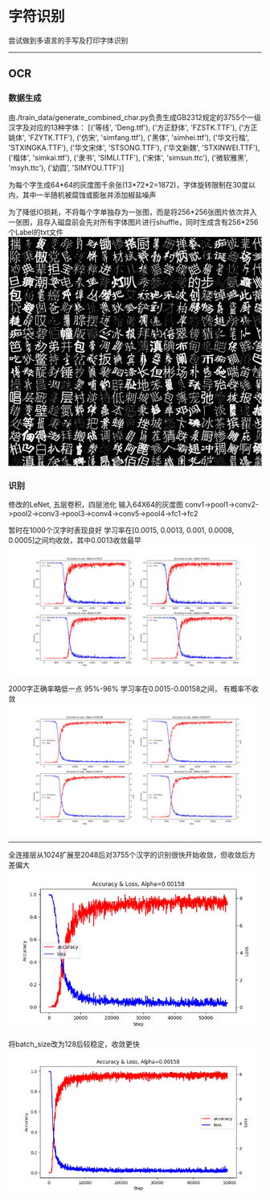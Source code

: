 # 字符识别
尝试做到多语言的手写及打印字体识别

---

## OCR

### 数据生成

由./train_data/generate_combined_char.py负责生成GB2312规定的3755个一级汉字及对应的13种字体：
[('等线', 'Deng.ttf'), ('方正舒体', 'FZSTK.TTF'), ('方正姚体', 'FZYTK.TTF'), ('仿宋', 'simfang.ttf'), ('黑体', 'simhei.ttf'), ('华文行楷', 'STXINGKA.TTF'), ('华文宋体', 'STSONG.TTF'), ('华文新魏', 'STXINWEI.TTF'), ('楷体', 'simkai.ttf'), ('隶书', 'SIMLI.TTF'), ('宋体', 'simsun.ttc'), ('微软雅黑', 'msyh.ttc'), ('幼圆', 'SIMYOU.TTF')]

为每个字生成64\*64的灰度图千余张(13\*72\*2=1872)，字体旋转限制在30度以内，其中一半随机被腐蚀或膨胀并添加椒盐噪声

为了降低IO损耗，不将每个字单独存为一张图，而是将256\*256张图片依次并入一张图，且存入磁盘前会先对所有字体图片进行shuffle，同时生成含有256*256个Label的txt文件
![train_image](images/traindata_display.jpg)

### 识别

修改的LeNet, 五层卷积，四层池化
输入64X64的灰度图
conv1->pool1->conv2->pool2->conv3->pool3->conv4->conv5->pool4->fc1->fc2

暂时在1000个汉字时表现良好
学习率在[0.0015, 0.0013, 0.001, 0.0008, 0.0005]之间均收敛，其中0.0013收敛最早
![Accuracy&Loss](./images/char_num=1000_1.png)

2000字正确率略低一点 95%-96% 学习率在0.0015-0.00158之间， 有概率不收敛
![Accuracy&Loss](./images/char_num=2000_1.png)

---

全连接层从1024扩展至2048后对3755个汉字的识别很快开始收敛，但收敛后方差偏大
![Accuracy&Loss](./images/char_num=3755_1.png)

将batch_size改为128后较稳定，收敛更快
![Accuracy&Loss](./images/char_num=3755.png)

